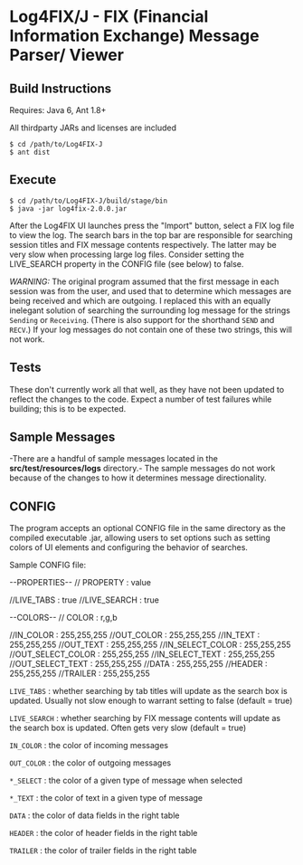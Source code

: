 # Log4FIX/J - FIX (Financial Information Exchange) Message Parser/ Viewer

## Build Instructions

Requires: Java 6, Ant 1.8+

All thirdparty JARs and licenses are included


    $ cd /path/to/Log4FIX-J
    $ ant dist

## Execute

    $ cd /path/to/Log4FIX-J/build/stage/bin
    $ java -jar log4fix-2.0.0.jar

After the Log4FIX UI launches press the "Import" button, select a FIX log file to view the log. The search bars in the top bar are responsible for searching session titles and FIX message contents respectively. The latter may be very slow when processing large log files. Consider setting the LIVE_SEARCH property in the CONFIG file (see below) to false.

*WARNING:* The original program assumed that the first message in each session was from the user, and used that to determine which messages are being received and which are outgoing. I replaced this with an equally inelegant solution of searching the surrounding log message for the strings `Sending` or `Receiving`. (There is also support for the shorthand `SEND` and `RECV`.) If your log messages do not contain one of these two strings, this will not work.

## Tests

These don't currently work all that well, as they have not been updated to reflect the changes to the code. Expect a number of test failures while building; this is to be expected.

## Sample Messages

-There are a handful of sample messages located in the __src/test/resources/logs__ directory.- The sample messages do not work because of the changes to how it determines message directionality.

## CONFIG

The program accepts an optional CONFIG file in the same directory as the compiled executable .jar, allowing users to set options such as setting colors of UI elements and configuring the behavior of searches.

Sample CONFIG file:

   --PROPERTIES--
   // PROPERTY : value

   //LIVE_TABS : true
   //LIVE_SEARCH : true

   --COLORS--
   // COLOR : r,g,b

   //IN_COLOR : 255,255,255
   //OUT_COLOR : 255,255,255
   //IN_TEXT : 255,255,255
   //OUT_TEXT : 255,255,255
   //IN_SELECT_COLOR : 255,255,255
   //OUT_SELECT_COLOR : 255,255,255
   //IN_SELECT_TEXT : 255,255,255
   //OUT_SELECT_TEXT : 255,255,255
   //DATA : 255,255,255
   //HEADER : 255,255,255
   //TRAILER : 255,255,255

`LIVE_TABS` : whether searching by tab titles will update as the search box is updated. Usually not slow enough to warrant setting to false (default = true)

`LIVE_SEARCH` : whether searching by FIX message contents will update as the search box is updated. Often gets very slow (default = true)

`IN_COLOR` : the color of incoming messages

`OUT_COLOR` : the color of outgoing messages

`*_SELECT` : the color of a given type of message when selected

`*_TEXT` : the color of text in a given type of message

`DATA` : the color of data fields in the right table

`HEADER` : the color of header fields in the right table

`TRAILER` : the color of trailer fields in the right table